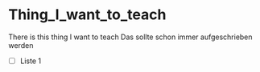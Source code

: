 # Thing_I_want_to_teach
There is this thing I want to teach
Das sollte schon immer aufgeschrieben werden
- [ ] Liste 1
